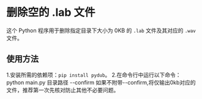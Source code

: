 # 删除空的 .lab 文件

这个 Python 程序用于删除指定目录下大小为 0KB 的 `.lab` 文件及其对应的 `.wav` 文件。

## 使用方法
1.安装所需的依赖项：`pip install pydub`。
2.在命令行中运行以下命令：
python main.py 目录路径 --confirm
如果不附带--confirm,将仅输出0kb对应的文件，推荐第一次先核对防止其他不必要问题。

